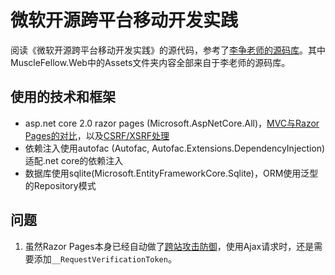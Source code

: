 # 微软开源跨平台移动开发实践

阅读《微软开源跨平台移动开发实践》的源代码，参考了[李争老师的源码库](https://github.com/micli/MuscleFellow)。其中MuscleFellow.Web中的Assets文件夹内容全部来自于李老师的源码库。

## 使用的技术和框架

- asp.net core 2.0 razor pages (Microsoft.AspNetCore.All)，[MVC与Razor Pages的对比](https://stackify.com/asp-net-razor-pages-vs-mvc/)，以及[CSRF/XSRF处理](http://www.talkingdotnet.com/handle-ajax-requests-in-asp-net-core-razor-pages/)
- 依赖注入使用autofac (Autofac, Autofac.Extensions.DependencyInjection)适配.net core的依赖注入
- 数据库使用sqlite(Microsoft.EntityFrameworkCore.Sqlite)，ORM使用泛型的Repository模式

## 问题

1. 虽然Razor Pages本身已经自动做了[跨站攻击防御](https://docs.microsoft.com/en-us/aspnet/core/mvc/razor-pages/index?tabs=visual-studio#xsrf)，使用Ajax请求时，还是需要添加`__RequestVerificationToken`。